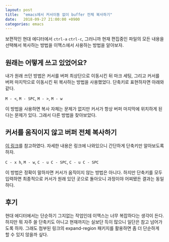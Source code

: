 ```yaml
---
layout: post
title:  "emacs에서 커서이동 없이 buffer 전체 복사하기"
date:   2018-09-27 21:00:00 +0900
categories: emacs
---
```


보편적인 현대 에디터에서 `ctrl-a` `ctrl-c`, 그러니까 현재 편집중인 파일의 모든 내용을 선택해서 복사하는 방법을 이맥스에서 사용하는 방법을 알아보자.

## 원래는 어떻게 쓰고 있었어요?

내가 원래 쓰던 방법은 커서를 버퍼 최상단으로 이동시킨 뒤 마크 세팅, 그리고 커서를 버퍼 마지막으로 이동시킨 뒤 복사하는 방법을 사용했었다. 단축키로 표현하자면 아래와 같다.

`M - <`, `M - SPC`, `M - >`, `M - w`

이 방법을 사용하면 복사 자체는 문제가 없지만 커서가 항상 버퍼 마지막에 위치하게 된다는 문제가 있다. 그래서 다른 방법을 찾아보았다.

## 커서를 움직이지 않고 버퍼 전체 복사하기

[이 링크](https://emacs.stackexchange.com/questions/827/selecting-text-without-moving-the-cursor)를 참고하였다. 자세한 내용은 링크에 나와있으니 간단하게 단축키만 알아보도록 하자.

`C - x h`, `M - w`, `C - u C - SPC`, `C - u C - SPC`

이 방법은 정확이 말하자면 커서가 움직이지 않는 방법은 아니다. 하지만 단축키를 모두 입력하면 최종적으로 커서가 원래 있던 곳으로 돌아오니 과정이야 어찌됐든 결과는 동일하다. 

## 후기

현대 에디터에서는 단순하기 그지없는 작업인데 이맥스는 너무 복잡하다는 생각이 든다. 하지만 뭐 자주 쓸 단축키도 아니고 현재까지는 실보단 득이 많으니 일단은 참고 넘어가도록 하자. 그래도 첨부된 링크의 expand-region 패키지를 활용하면 좀 더 단순하게 할 수 있지 않을까 싶다.
